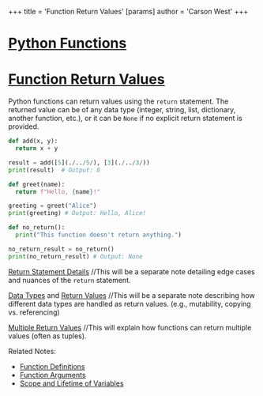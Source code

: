 +++
 title = 'Function Return Values'
[params]
	author = 'Carson West'
+++
# [Python Functions](./../python-functions/)
# [Function Return Values](./../function-return-values/) 
Python functions can return values using the `return` statement.  The returned value can be of any data type (integer, string, list, dictionary, another function, etc.), or it can be `None` if no explicit return statement is provided.

```python
def add(x, y):
  return x + y

result = add([5](./../5/), [3](./../3/))
print(result)  # Output: 8

def greet(name):
  return f"Hello, {name}!"

greeting = greet("Alice")
print(greeting) # Output: Hello, Alice!

def no_return():
  print("This function doesn't return anything.")

no_return_result = no_return()
print(no_return_result) # Output: None
```

[Return Statement Details](./../return-statement-details/)  //This will be a separate note detailing edge cases and nuances of the `return` statement.

[Data Types](./../data-types/) and [Return Values](./../return-values/) //This will be a separate note describing how different data types are handled as return values.  (e.g., mutability, copying vs. referencing)

[Multiple Return Values](./../multiple-return-values/) //This will explain how functions can return multiple values (often as tuples).

Related Notes:
- [Function Definitions](./../function-definitions/)
- [Function Arguments](./../function-arguments/)
- [Scope and Lifetime of Variables](./../scope-and-lifetime-of-variables/)
